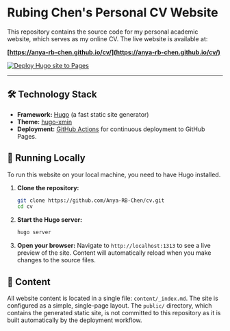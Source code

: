 # Rubing Chen's Personal CV Website

This repository contains the source code for my personal academic website, which serves as my online CV. The live website is available at:

**[https://anya-rb-chen.github.io/cv/](https://anya-rb-chen.github.io/cv/)**

[![Deploy Hugo site to Pages](https://github.com/Anya-RB-Chen/cv/actions/workflows/hugo.yml/badge.svg)](https://github.com/Anya-RB-Chen/cv/actions/workflows/hugo.yml)

---

## 🛠️ Technology Stack

*   **Framework:** [Hugo](https://gohugo.io/) (a fast static site generator)
*   **Theme:** [hugo-xmin](https://github.com/yihui/hugo-xmin)
*   **Deployment:** [GitHub Actions](https://github.com/features/actions) for continuous deployment to GitHub Pages.

## 🚀 Running Locally

To run this website on your local machine, you need to have Hugo installed.

1.  **Clone the repository:**
    ```bash
    git clone https://github.com/Anya-RB-Chen/cv.git
    cd cv
    ```

2.  **Start the Hugo server:**
    ```bash
    hugo server
    ```

3.  **Open your browser:**
    Navigate to `http://localhost:1313` to see a live preview of the site. Content will automatically reload when you make changes to the source files.

## 📜 Content

All website content is located in a single file: `content/_index.md`. The site is configured as a simple, single-page layout. The `public/` directory, which contains the generated static site, is not committed to this repository as it is built automatically by the deployment workflow.